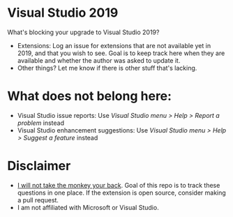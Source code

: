 # Visual Studio 2019

What's blocking your upgrade to Visual Studio 2019? 

* Extensions: Log an issue for extensions that are not available yet in 2019, and that you wish to see. Goal is to keep track here when they are available and whether the author was asked to update it.
* Other things? Let me know if there is other stuff that's lacking.

# What does not belong here:

* Visual Studio issue reports: Use *Visual Studio menu > Help > Report a problem* instead
* Visual Studio enhancement suggestions:  Use *Visual Studio menu > Help > Suggest a feature* instead

# Disclaimer

* [I will not take the monkey your back](https://hbr.org/1999/11/management-time-whos-got-the-monkey). Goal of this repo is to track these questions in one place. If the extension is open source, consider making a pull request.
* I am not affiliated with Microsoft or Visual Studio.
